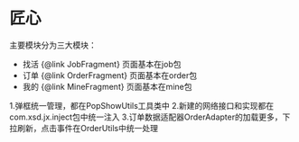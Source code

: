 
# 匠心

主要模块分为三大模块：
 - 找活 {@link JobFragment} 页面基本在job包
 - 订单 {@link OrderFragment} 页面基本在order包
 - 我的 {@link MineFragment} 页面基本在mine包

1.弹框统一管理，都在PopShowUtils工具类中
2.新建的网络接口和实现都在com.xsd.jx.inject包中统一注入
3.订单数据适配器OrderAdapter的加载更多，下拉刷新，点击事件在OrderUtils中统一处理

